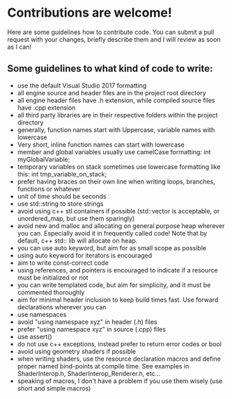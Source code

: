 # Contributions are welcome!
Here are some guidelines how to contribute code. You can submit a pull request with your changes, briefly describe them and I will review as soon as I can!

## Some guidelines to what kind of code to write:
- use the default Visual Studio 2017 formatting
- all engine source and header files are in the project root directory
- all engine header files have .h extension, while compiled source files have .cpp extension
- all third party libraries are in their respective folders within the project directory
- generally, function names start with Uppercase, variable names with lowercase
- Very short, inline function names can start with lowercase
- member and global variables usually use camelCase formatting: int myGlobalVariable;
- temporary variables on stack sometimes use lowercase formatting like this: int tmp_variable_on_stack;
- prefer having braces on their own line when writing loops, branches, functions or whatever
- unit of time should be seconds
- use std::string to store strings
- avoid using c++ stl containers if possible (std::vector is acceptable, or unordered_map, but use them sparingly)
- avoid new and malloc and allocating on general purpose heap wherever you can. Especially avoid it in frequently called code! Note that by default, c++ std:: lib will allocate on heap.
- you can use auto keyword, but aim for as small scope as possible
- using auto keyword for iterators is encouraged
- aim to write const-correct code
- using references, and pointers is encouraged to indicate if a resource must be initialized or not
- you can write templated code, but aim for simplicity, and it must be commented thoroughly
- aim for minimal header inclusion to keep build times fast. Use forward declarations wherever you can
- use namespaces
- avoid "using namespace xyz" in header (.h) files
- prefer "using namespace xyz" in source (.cpp) files
- use assert()
- do not use c++ exceptions, instead prefer to return error codes or bool
- avoid using geometry shaders if possible
- when writing shaders, use the resource declaration macros and define proper named bind-points at compile time. See examples in ShaderInterop.h, ShaderInterop_Renderer.h, etc...
- speaking of macros, I don't have a problem if you use them wisely (use short and simple macros)
